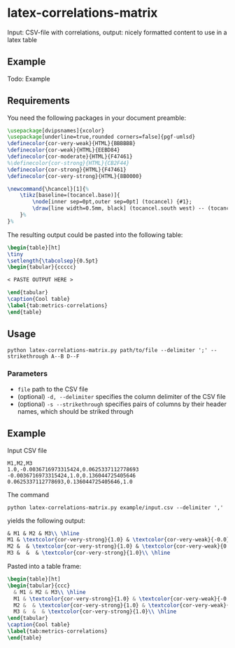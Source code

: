 # latex-correlations-matrix

Input: CSV-file with correlations, output: nicely formatted content to use in a latex table

## Example

Todo: Example

## Requirements

You need the following packages in your document preamble:

```latex
\usepackage[dvipsnames]{xcolor}
\usepackage[underline=true,rounded corners=false]{pgf-umlsd}
\definecolor{cor-very-weak}{HTML}{BBBBBB}
\definecolor{cor-weak}{HTML}{EEBD84}
\definecolor{cor-moderate}{HTML}{F47461}
%\definecolor{cor-strong}{HTML}{CB2F44}
\definecolor{cor-strong}{HTML}{F47461}
\definecolor{cor-very-strong}{HTML}{8B0000}

\newcommand{\hcancel}[1]{%
    \tikz[baseline=(tocancel.base)]{
        \node[inner sep=0pt,outer sep=0pt] (tocancel) {#1};
        \draw[line width=0.5mm, black] (tocancel.south west) -- (tocancel.north east);
    }%
}%
```

The resulting output could be pasted into the following table:
```latex
\begin{table}[ht]
\tiny
\setlength{\tabcolsep}{0.5pt}
\begin{tabular}{ccccc}

< PASTE OUTPUT HERE >

\end{tabular}
\caption{Cool table}
\label{tab:metrics-correlations}
\end{table}
```

## Usage

```shell
python latex-correlations-matrix.py path/to/file --delimiter ';' --strikethrough A--B D--F
```

### Parameters

- `file` path to the CSV file
- (optional) `-d, --delimiter` specifies the column delimiter of the CSV file
- (optional) `-s --strikethrough` specifies pairs of columns by their header names, which should be striked through

## Example

Input CSV file
```csv
M1,M2,M3
1.0,-0.0036716973315424,0.0625337112778693
-0.0036716973315424,1.0,0.136044725405646
0.0625337112778693,0.136044725405646,1.0
```

The command
```shell
python latex-correlations-matrix.py example/input.csv --delimiter ','
```
yields the following output:
```latex
& M1 & M2 & M3\\ \hline
M1 & \textcolor{cor-very-strong}{1.0} & \textcolor{cor-very-weak}{-0.0} & \textcolor{cor-very-weak}{0.06}\\ \hline
M2 &  & \textcolor{cor-very-strong}{1.0} & \textcolor{cor-very-weak}{0.14}\\ \hline
M3 &  &  & \textcolor{cor-very-strong}{1.0}\\ \hline
```

Pasted into a table frame:
```latex
\begin{table}[ht]
\begin{tabular}{ccc}
  & M1 & M2 & M3\\ \hline
  M1 & \textcolor{cor-very-strong}{1.0} & \textcolor{cor-very-weak}{-0.0} & \textcolor{cor-very-weak}{0.06}\\ \hline
  M2 &  & \textcolor{cor-very-strong}{1.0} & \textcolor{cor-very-weak}{0.14}\\ \hline
  M3 &  &  & \textcolor{cor-very-strong}{1.0}\\ \hline
\end{tabular}
\caption{Cool table}
\label{tab:metrics-correlations}
\end{table}
```
